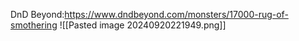 DnD Beyond:https://www.dndbeyond.com/monsters/17000-rug-of-smothering
![[Pasted image 20240920221949.png]]
